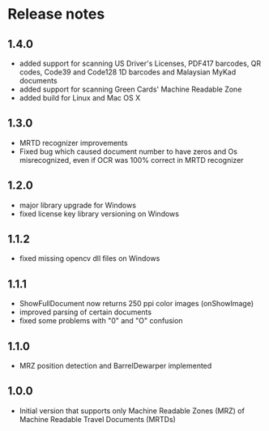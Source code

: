 # Release notes

## 1.4.0
- added support for scanning US Driver's Licenses, PDF417 barcodes, QR codes, Code39 and Code128 1D barcodes and Malaysian MyKad documents
- added support for scanning Green Cards' Machine Readable Zone
- added build for Linux and Mac OS X

## 1.3.0

- MRTD recognizer improvements
- Fixed bug which caused document number to have zeros and Os misrecognized, even if OCR was 100% correct in MRTD recognizer

## 1.2.0

- major library upgrade for Windows
- fixed license key library versioning on Windows

## 1.1.2

- fixed missing opencv dll files on Windows

## 1.1.1

- ShowFullDocument now returns 250 ppi color images (onShowImage)
- improved parsing of certain documents
- fixed some problems with "0" and "O" confusion

## 1.1.0

- MRZ position detection and BarrelDewarper implemented

## 1.0.0

- Initial version that supports only Machine Readable Zones (MRZ) of Machine Readable Travel Documents (MRTDs)